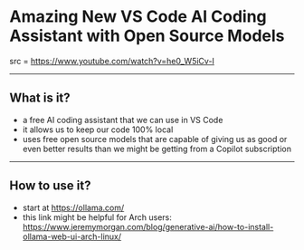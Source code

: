 # Amazing New VS Code AI Coding Assistant with Open Source Models

src = https://www.youtube.com/watch?v=he0_W5iCv-I

---

## What is it?

- a free AI coding assistant that we can use in VS Code
- it allows us to keep our code 100% local
- uses free open source models that are capable of giving us as good or even better results than we might be getting from a Copilot subscription

---

## How to use it?

- start at https://ollama.com/
- this link might be helpful for Arch users: https://www.jeremymorgan.com/blog/generative-ai/how-to-install-ollama-web-ui-arch-linux/
